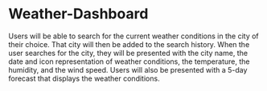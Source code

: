 # Weather-Dashboard

Users will be able to search for the current weather conditions in the city of their choice. That city will then be added to the search history. When the user searches for the city, they will be presented with the city name, the date and icon representation of weather conditions, the temperature, the humidity, and the wind speed. Users will also be presented with a 5-day forecast that displays the weather conditions.